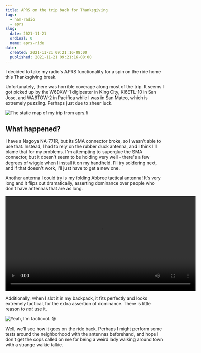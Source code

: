 ```yaml
---
title: APRS on the trip back for Thanksgiving
tags:
  - ham-radio
  - aprs
slug:
  date: 2021-11-21
  ordinal: 0
  name: aprs-ride
date:
  created: 2021-11-21 09:21:16-08:00
  published: 2021-11-21 09:21:16-08:00
---
```


I decided to take my radio's APRS functionality for a spin on the ride home this
Thanksgiving break.

Unfortunately, there was horrible coverage along most of the trip. It seems I
got picked up by the W6DXW-1 digipeater in King City, KI6ETL-10 in San Jose, and
WA6TOW-2 in Pacifica while I was in San Mateo, which is extremely puzzling.
Perhaps just due to sheer luck.

![The static map of my trip from aprs.fi](https://s3.us-west-000.backblazeb2.com/nyaabucket/7782ad3f22a6f0bce3bf7034792fd6c2bc5ca2e235dece3da40e2f5bd10844c4/staticmap.png)

## What happened?

I have a Nagoya NA-771R, but its SMA connector broke, so I wasn't able to use
that. Instead, I had to rely on the rubber duck antenna, and I think I'll blame
that for my problems. I'm attempting to superglue the SMA connector, but it
doesn't seem to be holding very well - there's a few degrees of wiggle when I
install it on my handheld. I'll try soldering next, and if that doesn't work,
I'll just have to get a new one.

Another antenna I could try is my folding Abbree tactical antenna! It's very
long and it flips out dramatically, asserting dominance over people who don't
have antennas that are as long.

<video height="300" controls>
  <source src="/_/2021/11/21/0/tactical-antenna.mp4" type="video/mp4">
  The tactical antenna, which flips out!!!
</video>

Additionally, when I slot it in my backpack, it fits perfectly and looks
extremely tactical, for the extra assertion of dominance. There is little reason
to _not_ use it.

![Yeah, I'm tacticool. 😎](https://s3.us-west-000.backblazeb2.com/nyaabucket/2d51f2bffe99ac8ebf68768182e7c213403f2b2664444c137697bcf72830d409/backpack-antenna.jpg)

Well, we'll see how it goes on the ride back. Perhaps I might perform some tests
around the neighborhood with the antennas beforehand, and hope I don't get the
cops called on me for being a weird lady walking around town with a strange
walkie talkie.
